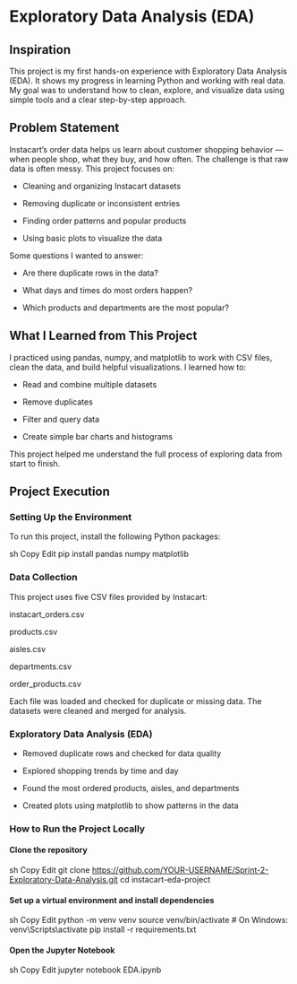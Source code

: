 # Exploratory Data Analysis (EDA)
## Inspiration
This project is my first hands-on experience with Exploratory Data Analysis (EDA). It shows my progress in learning Python and working with real data. My goal was to understand how to clean, explore, and visualize data using simple tools and a clear step-by-step approach.

## Problem Statement
Instacart’s order data helps us learn about customer shopping behavior — when people shop, what they buy, and how often. The challenge is that raw data is often messy. This project focuses on:

* Cleaning and organizing Instacart datasets

* Removing duplicate or inconsistent entries

* Finding order patterns and popular products

* Using basic plots to visualize the data

Some questions I wanted to answer:

* Are there duplicate rows in the data?

* What days and times do most orders happen?

* Which products and departments are the most popular?

## What I Learned from This Project
I practiced using pandas, numpy, and matplotlib to work with CSV files, clean the data, and build helpful visualizations. I learned how to:

* Read and combine multiple datasets

* Remove duplicates

* Filter and query data

* Create simple bar charts and histograms

This project helped me understand the full process of exploring data from start to finish.

## Project Execution
### Setting Up the Environment
To run this project, install the following Python packages:

sh
Copy
Edit
pip install pandas numpy matplotlib

### Data Collection
This project uses five CSV files provided by Instacart:

instacart_orders.csv

products.csv

aisles.csv

departments.csv

order_products.csv

Each file was loaded and checked for duplicate or missing data. The datasets were cleaned and merged for analysis.

### Exploratory Data Analysis (EDA)
* Removed duplicate rows and checked for data quality

* Explored shopping trends by time and day

* Found the most ordered products, aisles, and departments

* Created plots using matplotlib to show patterns in the data

### How to Run the Project Locally
#### Clone the repository

sh
Copy
Edit
git clone https://github.com/YOUR-USERNAME/Sprint-2-Exploratory-Data-Analysis.git
cd instacart-eda-project

#### Set up a virtual environment and install dependencies

sh
Copy
Edit
python -m venv venv
source venv/bin/activate  # On Windows: venv\Scripts\activate
pip install -r requirements.txt

#### Open the Jupyter Notebook

sh
Copy
Edit
jupyter notebook EDA.ipynb
